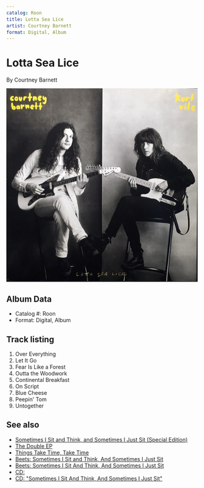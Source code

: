 ```yaml
---
catalog: Roon
title: Lotta Sea Lice
artist: Courtney Barnett
format: Digital, Album
---
```


# Lotta Sea Lice

By Courtney Barnett

![](../../assets/albumcovers/Courtney_Barnett-Lotta_Sea_Lice.png)

## Album Data

- Catalog #: Roon
- Format: Digital, Album


## Track listing


1. Over Everything
2. Let It Go
3. Fear Is Like a Forest
4. Outta the Woodwork
5. Continental Breakfast
6. On Script
7. Blue Cheese
8. Peepin' Tom
9. Untogether


## See also

- [Sometimes I Sit and Think, and Sometimes I Just Sit (Special Edition)](Sometimes_I_Sit_and_Think__and_Sometimes_I_Just_Sit_Special_Edition.md)
- [The Double EP](The_Double_EP-_A_Sea_of_Split_Peas.md)
- [Things Take Time, Take Time](Things_Take_Time__Take_Time.md)
- [Beets: Sometimes I Sit and Think, And Sometimes I Just Sit](../../Beets/Courtney_Barnett/Sometimes_I_Sit_and_Think__And_Sometimes_I_Just_Sit.md)
- [Beets: Sometimes I Sit And Think, And Sometimes I Just Sit](../../Beets/Courtney_Barnett/Sometimes_I_Sit_And_Think__And_Sometimes_I_Just_Sit.md)
- [CD: ](../../CD/Courtney_Barnett/Courtney_Barnett.md)
- [CD: "Sometimes I Sit And Think, And Sometimes I Just Sit"](../../CD/Courtney_Barnett/Sometimes_I_Sit_And_Think__And_Sometimes_I_Just_Sit.md)
